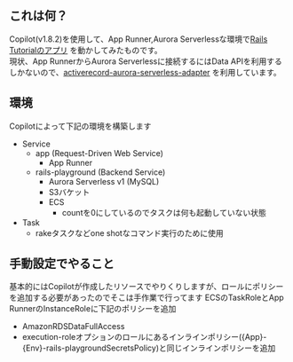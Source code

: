 ## これは何？
Copilot(v1.8.2)を使用して、App Runner,Aurora Serverlessな環境で[Rails Tutorialのアプリ](https://github.com/yasslab/sample_apps) を動かしてみたものです。  
現状、App RunnerからAurora Serverlessに接続するにはData APIを利用するしかないので、[activerecord-aurora-serverless-adapter](https://github.com/customink/activerecord-aurora-serverless-adapter) を利用しています。

## 環境
Copilotによって下記の環境を構築します
* Service
  * app (Request-Driven Web Service)
    * App Runner
  * rails-playground (Backend Service)
    * Aurora Serverless v1 (MySQL)
    * S3バケット
    * ECS
      * countを0にしているのでタスクは何も起動していない状態
* Task
  * rakeタスクなどone shotなコマンド実行のために使用

## 手動設定でやること
基本的にはCopilotが作成したリソースでやりくりしますが、ロールにポリシーを追加する必要があったのでそこは手作業で行ってます
ECSのTaskRoleとApp RunnerのInstanceRoleに下記のポリシーを追加
* AmazonRDSDataFullAccess
* execution-roleオプションのロールにあるインラインポリシー({App}-{Env}-rails-playgroundSecretsPolicy)と同じインラインポリシーを追加

